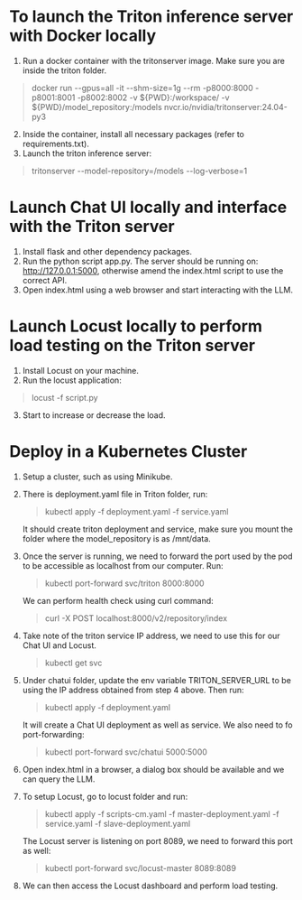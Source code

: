 # To launch the Triton inference server with Docker locally

1. Run a docker container with the tritonserver image. Make sure you are inside the triton folder.
  > docker run --gpus=all -it --shm-size=1g --rm -p8000:8000 -p8001:8001 -p8002:8002 -v ${PWD}:/workspace/ -v ${PWD}/model_repository:/models nvcr.io/nvidia/tritonserver:24.04-py3
2. Inside the container, install all necessary packages (refer to requirements.txt).
3. Launch the triton inference server:
  > tritonserver --model-repository=/models --log-verbose=1


# Launch Chat UI locally and interface with the Triton server

1. Install flask and other dependency packages.
2. Run the python script app.py. The server should be running on: http://127.0.0.1:5000, otherwise amend the index.html script to use the correct API.
3. Open index.html using a web browser and start interacting with the LLM.


# Launch Locust locally to perform load testing on the Triton server

1. Install Locust on your machine.
2. Run the locust application: 
  > locust -f script.py
3. Start to increase or decrease the load.


# Deploy in a Kubernetes Cluster

1) Setup a cluster, such as using Minikube.
2) There is deployment.yaml file in Triton folder, run:
   > kubectl apply -f deployment.yaml -f service.yaml
   
   It should create triton deployment and service, make sure you mount the folder where the model_repository is as /mnt/data. 
3) Once the server is running, we need to forward the port used by the pod to be accessible as localhost from our computer. Run:
   > kubectl port-forward svc/triton 8000:8000
   
   We can perform health check using curl command:
   > curl -X POST localhost:8000/v2/repository/index
4) Take note of the triton service IP address, we need to use this for our Chat UI and Locust.
   > kubectl get svc
5) Under chatui folder, update the env variable TRITON_SERVER_URL to be using the IP address obtained from step 4 above. Then run:
   > kubectl apply -f deployment.yaml
   
   It will create a Chat UI deployment as well as service. We also need to fo port-forwarding:
   > kubectl port-forward svc/chatui 5000:5000
6) Open index.html in a browser, a dialog box should be available and we can query the LLM.
7) To setup Locust, go to locust folder and run:
   > kubectl apply -f scripts-cm.yaml -f master-deployment.yaml -f service.yaml -f slave-deployment.yaml
   
   The Locust server is listening on port 8089, we need to forward this port as well:
   > kubectl port-forward svc/locust-master 8089:8089
8) We can then access the Locust dashboard and perform load testing.
